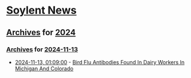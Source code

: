 # [Soylent News](../../../README.md)

## [Archives](../../index.md) for [2024](../index.md)

### [Archives](../../index.md) for [2024-11-13](index.md)

* [2024-11-13, 01:09:00](https://soylentnews.org/article.pl?sid=24/11/11/1959246&from=rss) - [Bird Flu Antibodies Found In Dairy Workers In Michigan And Colorado](https://soylentnews.org/article.pl?sid=24/11/11/1959246&from=rss)
